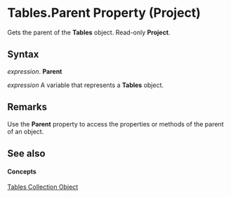 
# Tables.Parent Property (Project)

Gets the parent of the  **Tables** object. Read-only **Project**.


## Syntax

 _expression_. **Parent**

 _expression_ A variable that represents a **Tables** object.


## Remarks

Use the  **Parent** property to access the properties or methods of the parent of an object.


## See also


#### Concepts


[Tables Collection Object](0a8b7dd0-b42b-ed96-4d66-c5d35ddeb8ad.md)